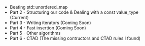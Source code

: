 - Beating std::unordered_map
- Part 2 - Structuring our code & Dealing with a const value_type (Current)
- Part 3 - Writing iterators (Coming Soon)
- Part 4 - Fast insertion (Coming Soon)
- Part 5 - Other algorithms
- Part 6 - CTAD (The missing contructors and CTAD rules I found)